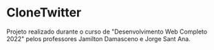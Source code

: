 # CloneTwitter
Projeto realizado durante o curso de "Desenvolvimento Web Completo 2022" pelos professores Jamilton Damasceno e Jorge Sant Ana.
